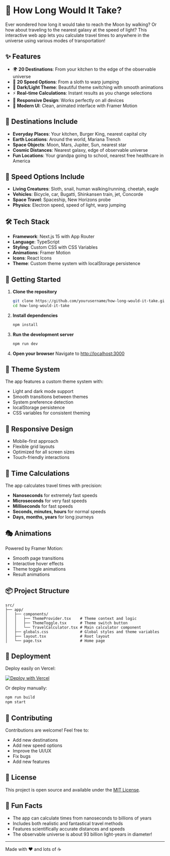 # 🚀 How Long Would It Take?

Ever wondered how long it would take to reach the Moon by walking? Or how about traveling to the nearest galaxy at the speed of light? This interactive web app lets you calculate travel times to anywhere in the universe using various modes of transportation!

## ✨ Features

- 🌍 **20 Destinations**: From your kitchen to the edge of the observable universe
- 🏃 **20 Speed Options**: From a sloth to warp jumping
- 🌙 **Dark/Light Theme**: Beautiful theme switching with smooth animations
- ⚡ **Real-time Calculations**: Instant results as you change selections
- 📱 **Responsive Design**: Works perfectly on all devices
- 🎨 **Modern UI**: Clean, animated interface with Framer Motion

## 🎯 Destinations Include

- **Everyday Places**: Your kitchen, Burger King, nearest capital city
- **Earth Locations**: Around the world, Mariana Trench
- **Space Objects**: Moon, Mars, Jupiter, Sun, nearest star
- **Cosmic Distances**: Nearest galaxy, edge of observable universe
- **Fun Locations**: Your grandpa going to school, nearest free healthcare in America

## 🏃 Speed Options Include

- **Living Creatures**: Sloth, snail, human walking/running, cheetah, eagle
- **Vehicles**: Bicycle, car, Bugatti, Shinkansen train, jet, Concorde
- **Space Travel**: Spaceship, New Horizons probe
- **Physics**: Electron speed, speed of light, warp jumping

## 🛠️ Tech Stack

- **Framework**: Next.js 15 with App Router
- **Language**: TypeScript
- **Styling**: Custom CSS with CSS Variables
- **Animations**: Framer Motion
- **Icons**: React Icons
- **Theme**: Custom theme system with localStorage persistence

## 🚀 Getting Started

1. **Clone the repository**
   ```bash
   git clone https://github.com/yourusername/how-long-would-it-take.git
   cd how-long-would-it-take
   ```

2. **Install dependencies**
   ```bash
   npm install
   ```

3. **Run the development server**
   ```bash
   npm run dev
   ```

4. **Open your browser**
   Navigate to [http://localhost:3000](http://localhost:3000)

## 🎨 Theme System

The app features a custom theme system with:
- Light and dark mode support
- Smooth transitions between themes
- System preference detection
- localStorage persistence
- CSS variables for consistent theming

## 📱 Responsive Design

- Mobile-first approach
- Flexible grid layouts
- Optimized for all screen sizes
- Touch-friendly interactions

## 🧮 Time Calculations

The app calculates travel times with precision:
- **Nanoseconds** for extremely fast speeds
- **Microseconds** for very fast speeds  
- **Milliseconds** for fast speeds
- **Seconds, minutes, hours** for normal speeds
- **Days, months, years** for long journeys

## 🎭 Animations

Powered by Framer Motion:
- Smooth page transitions
- Interactive hover effects
- Theme toggle animations
- Result animations

## 📦 Project Structure

```
src/
├── app/
│   ├── components/
│   │   ├── ThemeProvider.tsx    # Theme context and logic
│   │   ├── ThemeToggle.tsx      # Theme switch button
│   │   └── TravelCalculator.tsx # Main calculator component
│   ├── globals.css              # Global styles and theme variables
│   ├── layout.tsx               # Root layout
│   └── page.tsx                 # Home page
```

## 🚀 Deployment

Deploy easily on Vercel:

[![Deploy with Vercel](https://vercel.com/button)](https://vercel.com/new/clone?repository-url=https://github.com/yourusername/how-long-would-it-take)

Or deploy manually:
```bash
npm run build
npm start
```

## 🤝 Contributing

Contributions are welcome! Feel free to:
- Add new destinations
- Add new speed options
- Improve the UI/UX
- Fix bugs
- Add new features

## 📄 License

This project is open source and available under the [MIT License](LICENSE).

## 🎉 Fun Facts

- The app can calculate times from nanoseconds to billions of years
- Includes both realistic and fantastical travel methods
- Features scientifically accurate distances and speeds
- The observable universe is about 93 billion light-years in diameter!

---

Made with ❤️ and lots of ☕
